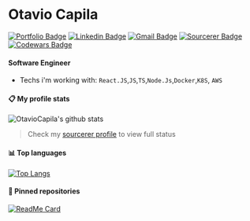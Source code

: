 # Otavio Capila
[![Portfolio Badge](https://img.shields.io/badge/Website-otaviocapila.dev-black?style=flat-square)](https://iam.otaviocapila.dev)
[![Linkedin Badge](https://img.shields.io/badge/-otaviocapilla-blue?style=flat-square&logo=Linkedin&logoColor=white&link=https://www.linkedin.com/in/otaviocapilla/)](https://www.linkedin.com/in/otaviocapilla/)
[![Gmail Badge](https://img.shields.io/badge/-otaviocapila@gmail.com-c14438?style=flat-square&logo=Gmail&logoColor=white&link=mailto:otaviocapila@gmail.com)](mailto:otaviocapila@gmail.com)
[![Sourcerer Badge](https://img.shields.io/badge/Sourcerer-otaviocapila-yellowgreen?style=flat-square)](https://sourcerer.io/otaviocapila)
[![Codewars Badge](https://www.codewars.com/users/OtavioCapila/badges/micro)](https://www.codewars.com/users/OtavioCapila/badges/micro)

#### Software Engineer

- Techs i'm working with: `React.JS`,`JS`,`TS`,`Node.Js`,`Docker`,`K8S`, `AWS`

#### :clipboard: My profile stats
![OtavioCapila's github stats](https://github-readme-stats.vercel.app/api?username=otaviocapila&show_icons=true&theme=dracula)
> Check my [sourcerer profile](https://sourcerer.io/otaviocapila) to view full status

#### :bar_chart: Top languages
[![Top Langs](https://github-readme-stats.vercel.app/api/top-langs/?username=otaviocapila&theme=dracula)](https://github.com/anuraghazra/github-readme-stats)

#### :pushpin: Pinned repositories
[![ReadMe Card](https://github-readme-stats.vercel.app/api/pin/?username=otaviocapila&repo=saudadesbot&show_owner=true&theme=dracula)](https://github.com/OtavioCapila/SaudadesBot)

